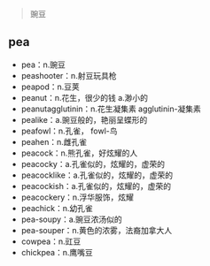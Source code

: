 ﻿


> 豌豆
## pea

 - pea：n.豌豆
 - peashooter：n.射豆玩具枪
 - peapod：n.豆荚
 - peanut：n.花生，很少的钱 a.渺小的
 - peanutagglutinin：n.花生凝集素 agglutinin-凝集素
 - pealike：a.豌豆般的，艳丽呈蝶形的
 - peafowl：n.孔雀， fowl-鸟
 - peahen：n.雌孔雀
 - peacock：n.熊孔雀，好炫耀的人
 - peacocky：a.孔雀似的，炫耀的，虚荣的
 - peacocklike：a.孔雀似的，炫耀的，虚荣的
 - peacockish：a.孔雀似的，炫耀的，虚荣的
 - peacockery：n.浮华服饰，炫耀
 - peachick：n.幼孔雀
 - pea-soupy：a.豌豆浓汤似的
 - pea-souper：n.黄色的浓雾，法裔加拿大人
 - cowpea：n.豇豆
 - chickpea：n.鹰嘴豆

